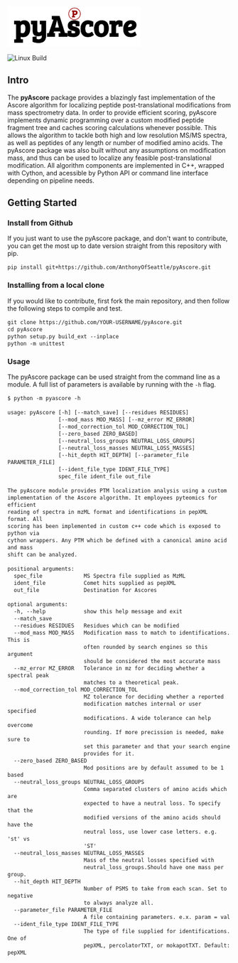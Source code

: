 <img src="https://raw.githubusercontent.com/AnthonyOfSeattle/pyAscore/main/static/logo.png" width="300" title="pyAscore Logo">

![Linux Build](https://github.com/AnthonyOfSeattle/pyAscore/actions/workflows/linux-build.yml/badge.svg)

## Intro

The **pyAscore** package provides a blazingly fast implementation of the Ascore algorithm for localizing peptide post-translational modifications from mass spectrometry data.
In order to provide efficient scoring, pyAscore implements dynamic programming over a custom modified peptide fragment tree and caches scoring calculations whenever possible.
This allows the algorithm to tackle both high and low resolution MS/MS spectra, as well as peptides of any length or number of modified amino acids.
The pyAscore package was also built without any assumptions on modification mass, and thus can be used to localize any feasible post-translational modification.
All algorithm components are implemented in C++, wrapped with Cython, and acessible by Python API or command line interface depending on pipeline needs.

## Getting Started

### Install from Github

If you just want to use the pyAscore package, and don't want to contribute, you can get the most up to date version straight from this repository with pip.

```
pip install git+https://github.com/AnthonyOfSeattle/pyAscore.git
```

### Installing from a local clone

If you would like to contribute, first fork the main repository, and then follow the following steps to compile and test.

```
git clone https://github.com/YOUR-USERNAME/pyAscore.git
cd pyAscore
python setup.py build_ext --inplace
python -m unittest 
```
### Usage

The pyAscore package can be used straight from the command line as a module. 
A full list of parameters is available by running with the `-h` flag.

```
$ python -m pyascore -h

usage: pyAscore [-h] [--match_save] [--residues RESIDUES]
                [--mod_mass MOD_MASS] [--mz_error MZ_ERROR]
                [--mod_correction_tol MOD_CORRECTION_TOL]
                [--zero_based ZERO_BASED]
                [--neutral_loss_groups NEUTRAL_LOSS_GROUPS]
                [--neutral_loss_masses NEUTRAL_LOSS_MASSES]
                [--hit_depth HIT_DEPTH] [--parameter_file PARAMETER_FILE]
                [--ident_file_type IDENT_FILE_TYPE]
                spec_file ident_file out_file

The pyAscore module provides PTM localization analysis using a custom
implementation of the Ascore algorithm. It employees pyteomics for efficient
reading of spectra in mzML format and identifications in pepXML format. All
scoring has been implemented in custom c++ code which is exposed to python via
cython wrappers. Any PTM which be defined with a canonical amino acid and mass
shift can be analyzed.

positional arguments:
  spec_file             MS Spectra file supplied as MzML
  ident_file            Comet hits supplied as pepXML
  out_file              Destination for Ascores

optional arguments:
  -h, --help            show this help message and exit
  --match_save
  --residues RESIDUES   Residues which can be modified
  --mod_mass MOD_MASS   Modification mass to match to identifications. This is
                        often rounded by search engines so this argument
                        should be considered the most accurate mass
  --mz_error MZ_ERROR   Tolerance in mz for deciding whether a spectral peak
                        matches to a theoretical peak.
  --mod_correction_tol MOD_CORRECTION_TOL
                        MZ tolerance for deciding whether a reported
                        modification matches internal or user specified
                        modifications. A wide tolerance can help overcome
                        rounding. If more precission is needed, make sure to
                        set this parameter and that your search engine
                        provides for it.
  --zero_based ZERO_BASED
                        Mod positions are by default assumed to be 1 based
  --neutral_loss_groups NEUTRAL_LOSS_GROUPS
                        Comma separated clusters of amino acids which are
                        expected to have a neutral loss. To specify that the
                        modified versions of the amino acids should have the
                        neutral loss, use lower case letters. e.g. 'st' vs
                        'ST'
  --neutral_loss_masses NEUTRAL_LOSS_MASSES
                        Mass of the neutral losses specified with
                        neutral_loss_groups.Should have one mass per group.
  --hit_depth HIT_DEPTH
                        Number of PSMS to take from each scan. Set to negative
                        to always analyze all.
  --parameter_file PARAMETER_FILE
                        A file containing parameters. e.x. param = val
  --ident_file_type IDENT_FILE_TYPE
                        The type of file supplied for identifications. One of
                        pepXML, percolatorTXT, or mokapotTXT. Default: pepXML
```
